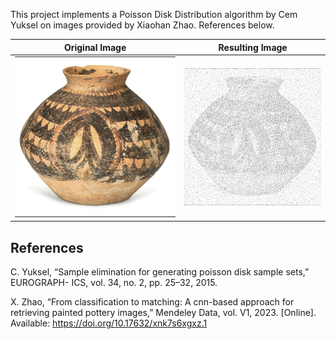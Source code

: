 This project implements a Poisson Disk Distribution algorithm by Cem
Yuksel on images provided by Xiaohan Zhao. References below.

| Original Image | Resulting Image |
| -------------- | --------------- |
| ![original image](./images/Banshan_71.jpg) | ![result image](./output_example.jpg) |

## References

C. Yuksel, “Sample elimination for generating poisson disk sample sets,” EUROGRAPH- ICS, vol. 34, no. 2, pp. 25–32, 2015.

X. Zhao, “From classification to matching: A cnn-based approach for retrieving painted pottery images,” Mendeley Data, vol. V1, 2023. [Online]. Available: https://doi.org/10.17632/xnk7s6xgxz.1

